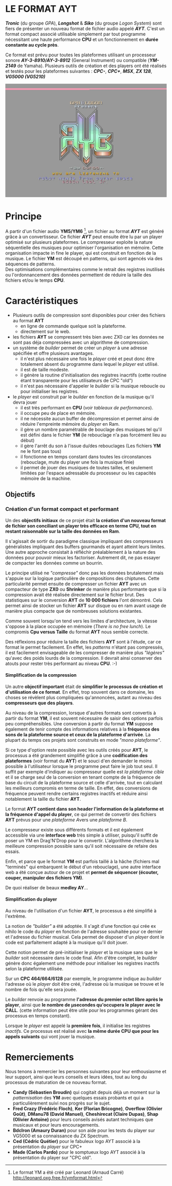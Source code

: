 # LE FORMAT AYT
***Tronic*** (du groupe *GPA*), ***Longshot*** & ***Siko*** (du groupe *Logon System*) sont fiers de présenter un nouveau format de fichier audio appelé ***AYT***.
C'est un format compact associé utilisable simplement par tout programme nécessitant une haute performance **CPU** et un fonctionnement en **durée constante au cycle près**. 

Ce format est prévu pour toutes les plateformes utilisant un processeur sonore ***AY-3-8910/AY-3-8912*** (General Instrument) ou compatible (***YM-2149*** de Yamaha). 
Plusieurs outils de création et des players ont été réalisés et testés pour les plateformes suivantes : ***CPC-***, ***CPC+***, ***MSX***, ***ZX 128***, ***VG5000 (VG5210)*** 

![Image Presentation CPC+](./images/AYTPRES1.jpg)
# Principe 

A partir d'un fichier audio **YM5/YM6** [^1], un fichier au format ***AYT*** est généré grâce à un convertisseur. 
Ce fichier ***AYT*** peut ensuite être lu par un player optimisé sur plusieurs plateformes. 
Le compresseur exploite la nature séquentielle des musiques pour optimiser l'organisation en mémoire.
Cette organisation impacte in fine le player, qui est construit en fonction de la musique. 
Le fichier **YM** est découpé en patterns, qui sont agencés via des séquences de patterns.  
Des optimisations complémentaires comme le retrait des registres inutilisés ou l'ordonnancement des données permettent de réduire la taille des fichiers et/ou le temps **CPU**.

[^1]: Le format YM a été créé par Leonard (Arnaud Carré) http://leonard.oxg.free.fr/ymformat.html

# Caractéristiques 

- Plusieurs outils de compression sont disponibles pour créer des fichiers au format **AYT**
  - en ligne de commande quelque soit la plateforme.
  - directement sur le web.
- les fichiers **AYT** se compressent très bien avec ZX0 car les données ne sont pas déja compressées avec un algorithme de compression.
- un système de *builder* permet de créer un *player* à une adresse spécifiée et offre plusieurs avantages. 
  - il n'est plus nécessaire une fois le *player* créé et peut donc être totalement absent du programme dans lequel le *player* est utilisé.
  - il est de taille modeste.
  - il génère la routine d'initialisation des registres inacrtifs (cette routine étant transparente pour les utilisateurs de CPC "old")
  - il n'est pas nécessaire d'appeler le *builder* si la musique reboucle ou pour initialiser les registres. 
- le *player* est construit par le *builder* en fonction de la musique qu'il devra jouer
  - il est très performant en **CPU** (*voir tableaux de performances*).
  - il occupe peu de place en mémoire. 
  - il ne nécessite aucun buffer de décompression et permet ainsi de réduire l'empreinte mémoire du *player* en Ram.
  - il gère un nombre paramétrable de bouclage des musiques tel qu'il est défini dans le fichier **YM** (le rebouclage n'a pas forcément lieu au début)
  - il gère l'arrêt du son à l'issue du/des rebouclages (Les fichiers **YM** ne le font pas tous)
  - il fonctionne en temps constant dans toutes les circonstances (rebouclage, mute du player une fois la musique finie)
  - il permet de jouer des musiques de toutes tailles, et seulement limitées par l'espace adressable du processeur ou les capacités mémoire de la machine.


## Objectifs
### Création d'un format compact et performant

Un des **objectifs initiaux** de ce projet était **la création d'un nouveau format de fichier son conciliant un player très efficace en terme CPU, tout en restant raisonnable sur la taille des données en Ram**.

Il s'agissait de sortir du paradigme classique impliquant des compresseurs généralistes impliquant des buffers gourmands et ayant atteint leurs limites.
Une autre approche consistait à réfléchir préalablement à la nature des données pour pouvoir mieux les factoriser. Autrement dit, ne pas essayer de compacter les données comme un bourrin.

Le principe utilisé ne *"compresse"* donc pas les données brutalement mais s'appuie sur la logique particulière de compositions des chiptunes.
Cette particularité permet ensuite de compresser un fichier **AYT** avec un compacteur de type **ZX0** ou **Shrinker** de manière plus performante que si la compression avait été réalisée directement sur le fichier brut. Des statistiques sur le conversion **AYT** de **10 000 fichiers** l'ont démontré.
Cela permet ainsi de stocker un fichier **AYT** sur disque ou en ram avant usage de manière plus compacte que de nombreuses solutions existantes.

 
Comme souvent lorsqu'on tend vers les limites d'architecture, la vitesse s'oppose à la place occupée en mémoire (*There is no free lunch*).
Le compromis **Cpu versus Taille** du format **AYT** nous semble correcte.

Des réflexions pour réduire la taille des fichiers **AYT** sont à l'étude, car ce format le permet facilement.
En effet, les *patterns* n'étant pas compressés, il est facilement envisageable de les compresser de manière plus *"légères"* qu'avec des poids lourds de la compression.
Il devrait ainsi conserver des atouts pour rester très performant au niveau **CPU**. :-)

#### Simplification de la compression
Un autre **objectif important** était de **simplifier le processus de création et d'utilisation de ce format**. 
En effet, trop souvent dans ce domaine, les choses se révèlent plus compliquées qu'annoncées, autant au niveau des **compresseurs que des players**.

Au niveau de la compression, lorsque d'autres formats sont convertis à partir du format **YM**, il est souvent nécessaire de saisir des options parfois peu compréhensibles.
Une conversion à partir du format **YM** suppose également de tenir compte des informations relatives à la **fréquence des sons de la plateforme source et ceux de la plateforme d'arrivée**. 
La plupart du temps ces projets sont construits en mode *"mono plateforme"*.

Si ce type d'option reste possible avec les outils créés pour **AYT**, le processus a été grandement simplifié grâce à une **codification des plateformes** (voir format du **AYT**) et le souci d'en demander le moins possible à l'utilisateur lorsque le programme peut faire le job tout seul.
Il suffit par exemple d'indiquer au compresseur quelle est *la plateforme cible* et il se charge seul de la conversion en tenant compte de la fréquence de base du circuit de la plateforme source et celle d'arrivée, tout en calculant les meilleurs compromis en terme de taille. 
En effet, des conversions de fréquence peuvent rendre certains registres inactifs et réduire ainsi notablement la taille du fichier **AYT**.


Le format **AYT contient dans son header l'information de la plateforme et la fréquence d'appel du player**, ce qui permet de convertir des fichiers **AYT** prévus pour une *plateforme A*vers une *plateforme B*.

Le compresseur existe sous différents formats et il est également accessible via une **interface web** très simple à utiliser, puisqu'il suffit de poser un YM en Drag'N'Drop pour le convertir.
L'algorithme cherchera la meilleure compression possible sans qu'il soit nécessaire de refaire des essais.

Enfin, et parce que le format **YM** est parfois taillé à la hâche (fichiers mal "terminés" qui embarquent le début d'un rebouclage), une autre interface web a été conçue autour de ce projet et **permet de séquencer (écouter, couper, manipuler des fichiers YM)**.

De quoi réaliser de beaux **medley AY**...

#### Simplification du player
Au niveau de l'utilisation d'un fichier **AYT**, le processus a été simplifié à l'extrême. 

La notion de *"builder"* a été adoptée. Il s'agit d'une fonction qui crée ex nihilo le code du *player* en fonction de l'adresse souhaitée pour ce dernier et l'adresse du fichier musical.
Cela permet de disposer d'un *player* dont le code est parfaitement adapté à la musique qu'il doit jouer.

Cette notion permet de pré-initialiser le *player* et la musique sans que le *builder* soit nécessaire dans le code final. Afin d'être complet, le *builder* génère donc également une méthode pour initialiser les registres inactifs selon la plateforme utilisée.

Sur un **CPC 464/664/6128** par exemple, le programme indique au *builder* l'adresse où le *player* doit être créé, l'adresse où la musique se trouve et le nombre de fois qu'elle sera jouée.

Le *builder* renvoie au programme **l'adresse du premier octet libre après le player**, ainsi que **le nombre de µsecondes qu'occupera le player avec le CALL**.
(cette information peut être utile pour les programmes gérant des processus en temps constant).

Lorsque le *player* est appelé la **première fois**, il initialise les registres *inactifs*. 
Ce processus est réalisé  avec **la même durée CPU que pour les appels suivants** qui vont jouer la musique.



# Remerciements
Nous tenons à remercier les personnes suivantes pour leur enthousiasme et leur support, ainsi que leurs conseils et leurs idées, tout au long du processus de maturation de ce nouveau format.

- **Candy (Sébastien Broudin)** qui cogitait depuis déjà un moment sur la *patternisation* des **YM** avec quelques essais probants et qui a particulièrement suivi nos progrès sur le sujet.
- **Fred Crazy (Frédéric Floch)**, **Ker (Florian Bricogne)**, **Overflow (Olivier Goût)**, **DManu78 (David Manuel)**, **Cheshirecat (Claire Dupas)**, **Shap (Olivier Antoine)** pour leurs conseils avisés autant techniques que musicaux et pour leurs encouragements.
- **BdcIron (Amaury Duran)** pour son aide pour les tests du player sur VG5000 et sa connaissance du ZX Spectrum. 
- **Ced (Cédric Quétier)** pour le fabuleux logo AYT associé à la présentation du *player* sur CPC+
- **Made (Carlos Pardo)** pour le somptueux logo AYT associé à la présentation du player sur "CPC old".













